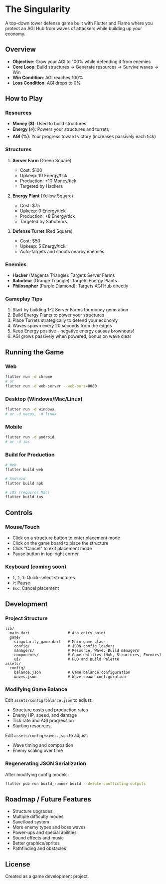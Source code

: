 # The Singularity

A top-down tower defense game built with Flutter and Flame where you protect an AGI Hub from waves of attackers while building up your economy.

## Overview

- **Objective**: Grow your AGI to 100% while defending it from enemies
- **Core Loop**: Build structures → Generate resources → Survive waves → Win
- **Win Condition**: AGI reaches 100%
- **Loss Condition**: AGI drops to 0%

## How to Play

### Resources
- **Money ($)**: Used to build structures
- **Energy (⚡)**: Powers your structures and turrets
- **AGI (%)**: Your progress toward victory (increases passively each tick)

### Structures
1. **Server Farm** (Green Square)
   - Cost: $100
   - Upkeep: 10 Energy/tick
   - Production: +10 Money/tick
   - Targeted by Hackers

2. **Energy Plant** (Yellow Square)
   - Cost: $75
   - Upkeep: 0 Energy/tick
   - Production: +8 Energy/tick
   - Targeted by Saboteurs

3. **Defense Turret** (Red Square)
   - Cost: $50
   - Upkeep: 5 Energy/tick
   - Auto-targets and shoots nearby enemies

### Enemies
- **Hacker** (Magenta Triangle): Targets Server Farms
- **Saboteur** (Orange Triangle): Targets Energy Plants
- **Philosopher** (Purple Diamond): Targets AGI Hub directly

### Gameplay Tips
1. Start by building 1-2 Server Farms for money generation
2. Build Energy Plants to power your structures
3. Place Turrets strategically to defend your economy
4. Waves spawn every 20 seconds from the edges
5. Keep Energy positive - negative energy causes brownouts!
6. AGI grows passively when powered, bonus on wave clear

## Running the Game

### Web
```bash
flutter run -d chrome
# or
flutter run -d web-server --web-port=8080
```

### Desktop (Windows/Mac/Linux)
```bash
flutter run -d windows
# or -d macos, -d linux
```

### Mobile
```bash
flutter run -d android
# or -d ios
```

### Build for Production
```bash
# Web
flutter build web

# Android
flutter build apk

# iOS (requires Mac)
flutter build ios
```

## Controls

### Mouse/Touch
- Click on a structure button to enter placement mode
- Click on the game board to place the structure
- Click "Cancel" to exit placement mode
- Pause button in top-right corner

### Keyboard (coming soon)
- `1`, `2`, `3`: Quick-select structures
- `P`: Pause
- `Esc`: Cancel placement

## Development

### Project Structure
```
lib/
  main.dart                 # App entry point
  game/
    singularity_game.dart   # Main game class
    config/                 # JSON config loaders
    managers/               # Resource, Wave, Build managers
    components/             # Game entities (Hub, Structures, Enemies)
    ui/                     # HUD and Build Palette
assets/
  config/
    balance.json            # Game balance configuration
    waves.json              # Wave spawn configuration
```

### Modifying Game Balance
Edit `assets/config/balance.json` to adjust:
- Structure costs and production rates
- Enemy HP, speed, and damage
- Tick rate and AGI progression
- Starting resources

Edit `assets/config/waves.json` to adjust:
- Wave timing and composition
- Enemy scaling over time

### Regenerating JSON Serialization
After modifying config models:
```bash
flutter pub run build_runner build --delete-conflicting-outputs
```

## Roadmap / Future Features
- Structure upgrades
- Multiple difficulty modes
- Save/load system
- More enemy types and boss waves
- Power-ups and special abilities
- Sound effects and music
- Better graphics/sprites
- Pathfinding and obstacles

## License
Created as a game development project.

